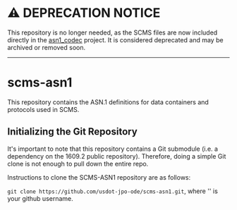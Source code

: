 # ⚠️ DEPRECATION NOTICE
This repository is no longer needed, as the SCMS files are now included directly in the [asn1_codec](https://www.github.com/usdot-jpo-ode/asn1_codec) project. It is considered deprecated and may be archived or removed soon.

---

# scms-asn1

This repository contains the ASN.1 definitions for data containers and protocols
used in SCMS.

## Initializing the Git Repository

It's important to note that this repository contains a Git submodule (i.e. a
dependency on the 1609.2 public repository). Therefore, doing a simple Git
clone is not enough to pull down the entire repo.

Instructions to clone the SCMS-ASN1 repository are as follows:

```git clone https://github.com/usdot-jpo-ode/scms-asn1.git```, where 
'<username>' is your github username.


